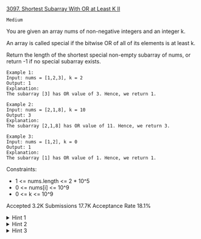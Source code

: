 [3097. Shortest Subarray With OR at Least K II](https://leetcode.com/problems/shortest-subarray-with-or-at-least-k-ii/)

`Medium`

You are given an array nums of non-negative integers and an integer k.

An array is called special if the bitwise OR of all of its elements is at least k.

Return the length of the shortest special non-empty 
subarray
 of nums, or return -1 if no special subarray exists.

```
Example 1:
Input: nums = [1,2,3], k = 2
Output: 1
Explanation:
The subarray [3] has OR value of 3. Hence, we return 1.

Example 2:
Input: nums = [2,1,8], k = 10
Output: 3
Explanation:
The subarray [2,1,8] has OR value of 11. Hence, we return 3.

Example 3:
Input: nums = [1,2], k = 0
Output: 1
Explanation:
The subarray [1] has OR value of 1. Hence, we return 1.
```
 

Constraints:

- 1 <= nums.length <= 2 * 10^5
- 0 <= nums[i] <= 10^9
- 0 <= k <= 10^9

Accepted
3.2K
Submissions
17.7K
Acceptance Rate
18.1%

<details>
<summary>Hint 1</summary>

For each nums[i], we can maintain each subarray’s bitwise OR result ending with it.

</details>
<details>
<summary>Hint 2</summary>

The property of bitwise OR is that it never unsets any bits and only sets new bits

</details>
<details>
<summary>Hint 3</summary>

So the number of different results for each nums[i] is at most the number of bits 32.

</details>